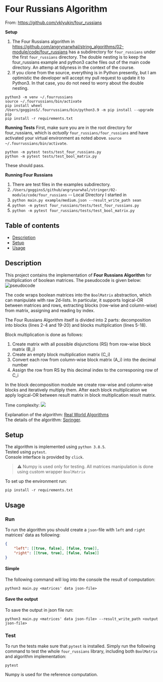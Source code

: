 # Four Russians Algorithm

From: https://github.com/vklyukin/four_russians 

**Setup**
1. The Four Russians algorithm in https://github.com/angrynarwhal/string_algorithms/02-module/code/four_russians has a subdirectory for `four_russians` under the first `four_russians` directory. The double nesting is to keep the four_russians example and python3 cache files out of the main code directory. An attemp at tidyness in the context of the course. 
2. If you clone from the source, everything is in Python presently, but I am optimistic the developer will accept my pull request to update it to Python3. In that case, you do not need to worry about the double nesting. 
```
python3 -m venv ~/.fourrussians
source ~/.fourrussians/bin/activate
pip install wheel
/Users/gogginsS/.fourrussians/bin/python3.9 -m pip install --upgrade pip
pip install -r requirements.txt
```

**Running Tests**
First, make sure you are in the root directory for four_russians, which is *actually* `four_russians/four_russians` and have activated your virtual environment as noted above. `source ~/.fourrussians/bin/activate`. 

```
python -m pytest tests/test_four_russians.py
python -m pytest tests/test_bool_matrix.py
```

These should pass. 

**Running Four Russians**
1. There are test files in the examples subdirectory.
2. `/Users/gogginsS/github/angrynarwhal/stringer/02-module/code/four_russians` -- Local Directory I started in
3. `python main.py example/medium.json --result_write_path sean`
4. `python -m pytest four_russians/tests/test_four_russians.py `
5. `python -m pytest four_russians/tests/test_bool_matrix.py`


## Table of contents
* [Description](#description)
* [Setup](#setup)
* [Usage](#usage)

## Description
This project contains the implementation of **Four Russians Algorithm** for multiplication of boolean matrices.
The pseudocode is given below:
![pseudocode](https://louridas.github.io/rwa/assignments/four-russians/four_russians_algorithm.png)

The code wraps boolean matrices into the `BoolMatrix` abstraction, which can manipulate with raw 2d-lists. In particular, it supports logical-OR between matrices and rows, extracting blocks (row-wise and column-wise) from matrix, assigning and reading by index.

The Four Russians Algorithm itself is divided into 2 parts: decomposition into blocks (lines 2-4 and 19-20) and blocks multiplication (lines 5-18).

Block multiplication is done as follows:
1. Create matrix with all possible disjunctions (RS) from row-wise block matrix (B_i)
2. Create an empty block multiplication matrix (C_i)
3. Convert each row from column-wise block matrix (A_i) into the decimal number
4. Assign the row from RS by this decimal index to the corresponing row of C_i

In the block decomposition module we create row-wise and column-wise blocks and iteratively multiply them. After each block multiplication we apply logical-OR between result matrix in block multiplication result matrix.


Time complexity: <img src="https://render.githubusercontent.com/render/math?math=O(\frac{n^3}{log(n)})">

Explanation of the algorithm: [Real World Algorithms](https://louridas.github.io/rwa/assignments/four-russians/)  
The details of the algorithm: [Springer](https://link.springer.com/content/pdf/10.1007%2F978-0-387-88757-9_9.pdf).

## Setup
The algorithm is implemented using `python 3.8.5`.  
Tested using `pytest`.  
Console interface is provided by `click`.

> :warning: Numpy is used only for testing. All matrices manipulation is done using custom wrapper `BoolMatrix`


To set up the environment run:
```
pip install -r requirements.txt
```

## Usage

### Run

To run the algorithm you should create a `json`-file with `left` and `right` matrices' data as following:
```json
{
    "left": [[true, false], [false, true]],
    "right": [[true, true], [false, false]]
}
```

#### Simple
The following command will log into the console the result of computation:
```
python3 main.py <matrices' data json-file>
```

#### Save the output
To save the output in json file run:
```
python3 main.py <matrices' data json-file> --result_write_path <output json-file>
```

### Test
To run the tests make sure that `pytest` is installed.
Simply run the following command to test the whole `four_russians` library, including both `BoolMatrix` and algorithm implementation:
```
pytest
```

Numpy is used for the reference computation.
